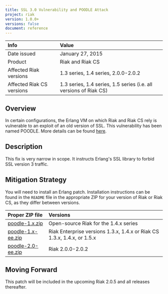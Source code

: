 ```yaml
---
title: SSL 3.0 Vulnerability and POODLE Attack
project: riak
version: 1.0.0+
versions: false
document: reference
---
```


Info | Value
:----|:-----
Date issued | January 27, 2015
Product | Riak and Riak CS
Affected Riak versions | 1.3 series, 1.4 series, 2.0.0-2.0.2
Affected Riak CS versions | 1.3 series, 1.4 series, 1.5 series (i.e. all versions of Riak CS)

## Overview

In certain configurations, the Erlang VM on which Riak and Riak CS rely
is vulnerable to an exploit of an old version of SSL. This vulnerability
has been named POODLE. More details can be found
[here](https://www.us-cert.gov/ncas/alerts/TA14-290A).

## Description

This fix is very narrow in scope. It instructs Erlang's SSL library to
forbid SSL version 3 traffic.

## Mitigation Strategy

You will need to install an Erlang patch. Installation instructions can
be found in the `README` file in the appropriate ZIP for your version
of Riak or Riak CS, as they differ between versions.

Proper ZIP file | Versions
:---------------|:--------
[poodle-1.x.zip](https://github.com/basho/basho_docs/blob/master/source/data/poodle-1.x.zip) | Open-source Riak for the 1.4.x series
[poodle-1.x-ee.zip](https://help.basho.com/attachments/token/WzPGUOg21jzJI4gWAdCSKP1Tv/?name=poodle-1.x-ee.zip) | Riak Enterprise versions 1.3.x, 1.4.x or Riak CS 1.3.x, 1.4.x, or 1.5.x
[poodle-2.0-ee.zip](https://help.basho.com/attachments/token/YuTdAzZw5XuR2ovqj6fwEKNGB/?name=poodle-2.0-ee.zip) | Riak 2.0.0-2.0.2

## Moving Forward

This patch will be included in the upcoming Riak 2.0.5 and all releases
thereafter.
